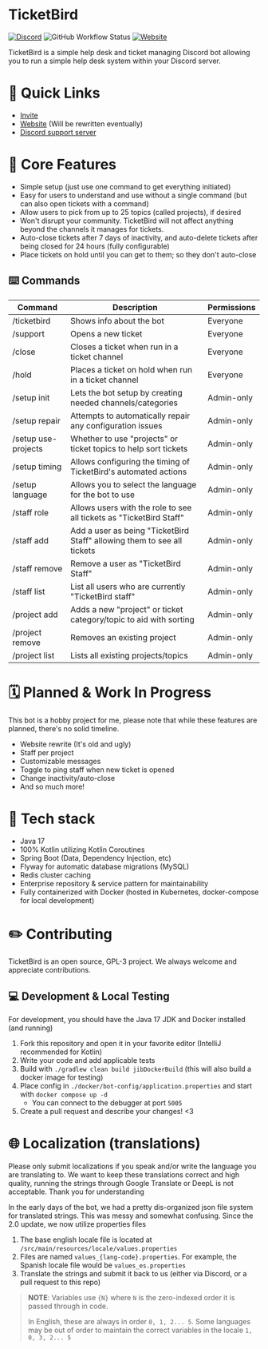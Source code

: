 # TicketBird
[![Discord](https://img.shields.io/discord/375357265198317579?label=DreamExposure&style=flat-square)](https://discord.gg/2TFqyuy)
![GitHub Workflow Status](https://img.shields.io/github/workflow/status/DreamExposure/TicketBird-Discord-Bot/Java%20CI?label=Build&style=flat-square)
[![Website](https://img.shields.io/website?down_color=red&down_message=offline&label=Status&style=flat-square&up_message=online&url=https%3A%2F%2Fticketbird.dreamexposure.org)](https://ticketbird.dreamexposure.org)

TicketBird is a simple help desk and ticket managing Discord bot allowing you to run a simple help desk system within your Discord server.

# 🔗 Quick Links
- [Invite](https://discord.com/oauth2/authorize?client_id=456140067220750336&permissions=395405945880&scope=bot+applications.commands)
- [Website](https://ticketbird.dreamexposure.org) (Will be rewritten eventually)
- [Discord support server](https://discord.gg/2TFqyuy)

# 💎 Core Features
- Simple setup (just use one command to get everything initiated)
- Easy for users to understand and use without a single command (but can also open tickets with a command)
- Allow users to pick from up to 25 topics (called projects), if desired
- Won't disrupt your community. TicketBird will not affect anything beyond the channels it manages for tickets.
- Auto-close tickets after 7 days of inactivity, and auto-delete tickets after being closed for 24 hours (fully configurable)
- Place tickets on hold until you can get to them; so they don't auto-close

## ⌨️ Commands
| Command             | Description                                                             | Permissions |
|---------------------|-------------------------------------------------------------------------|-------------|
| /ticketbird         | Shows info about the bot                                                | Everyone    |
| /support            | Opens a new ticket                                                      | Everyone    |
| /close              | Closes a ticket when run in a ticket channel                            | Everyone    |
| /hold               | Places a ticket on hold when run in a ticket channel                    | Everyone    |
| /setup init         | Lets the bot setup by creating needed channels/categories               | Admin-only  |
| /setup repair       | Attempts to automatically repair any configuration issues               | Admin-only  |
| /setup use-projects | Whether to use "projects" or ticket topics to help sort tickets         | Admin-only  |
| /setup timing       | Allows configuring the timing of TicketBird's automated actions         | Admin-only  |
| /setup language     | Allows you to select the language for the bot to use                    | Admin-only  |
| /staff role         | Allows users with the role to see all tickets as "TicketBird Staff"     | Admin-only  |
| /staff add          | Add a user as being "TicketBird Staff" allowing them to see all tickets | Admin-only  |
| /staff remove       | Remove a user as "TicketBird Staff"                                     | Admin-only  |
| /staff list         | List all users who are currently "TicketBird staff"                     | Admin-only  |
| /project add        | Adds a new "project" or ticket category/topic to aid with sorting       | Admin-only  |
| /project remove     | Removes an existing project                                             | Admin-only  |
| /project list       | Lists all existing projects/topics                                      | Admin-only  |

# 🗓️ Planned & Work In Progress
This bot is a hobby project for me, please note that while these features are planned, there's no solid timeline.
- Website rewrite (It's old and ugly)
- Staff per project
- Customizable messages
- Toggle to ping staff when new ticket is opened
- Change inactivity/auto-close 
- And so much more!

# 🧰 Tech stack
- Java 17
- 100% Kotlin utilizing Kotlin Coroutines
- Spring Boot (Data, Dependency Injection, etc)
- Flyway for automatic database migrations (MySQL)
- Redis cluster caching
- Enterprise repository & service pattern for maintainability
- Fully containerized with Docker (hosted in Kubernetes, docker-compose for local development)

# ✏️ Contributing
TicketBird is an open source, GPL-3 project. We always welcome and appreciate contributions.

## 💻 Development & Local Testing
For development, you should have the Java 17 JDK and Docker installed (and running)

1. Fork this repository and open it in your favorite editor (IntelliJ recommended for Kotlin)
2. Write your code and add applicable tests
3. Build with `./gradlew clean build jibDockerBuild` (this will also build a docker image for testing)
4. Place config in `./docker/bot-config/application.properties` and start with `docker compose up -d`
    - You can connect to the debugger at port `5005`
5. Create a pull request and describe your changes! <3

# 🌐 Localization (translations)
Please only submit localizations if you speak and/or write the language you are translating to.
We want to keep these translations correct and high quality, running the strings through Google Translate or DeepL is not acceptable.
Thank you for understanding

In the early days of the bot, we had a pretty dis-organized json file system for translated strings.
This was messy and somewhat confusing. Since the 2.0 update, we now utilize properties files

1. The base english locale file is located at `/src/main/resources/locale/values.properties`
2. Files are named `values_{lang-code}.properties`. For example, the Spanish locale file would be `values_es.properties`
3. Translate the strings and submit it back to us (either via Discord, or a pull request to this repo)

> **NOTE**: Variables use `{N}` where `N` is the zero-indexed order it is passed through in code.
> 
> In English, these are always in order `0, 1, 2... 5`. Some languages may be out of order to maintain the correct variables in the locale `1, 0, 3, 2... 5`

